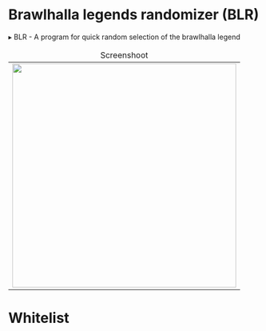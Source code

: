 # Brawlhalla legends randomizer (BLR)

▸ BLR - A program for quick random selection of the brawlhalla legend
<table align="center" border=0>
  <thead>
    <tr>
      <td align="center">Screenshoot</td>
    </tr>
  </thead>
<tr>
  <td align="center"><img src="https://i.ibb.co/0Vyw0T3k/image.png" height=448px></img></td>
</tr>
</table>

# Whitelist

